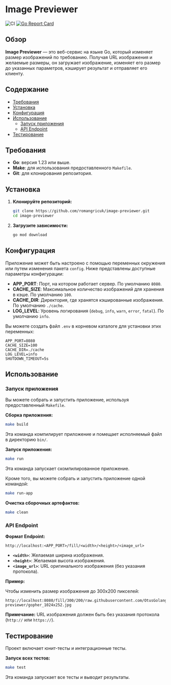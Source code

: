 # Image Previewer

![CI](https://github.com/romangricuk/image-previewer/actions/workflows/ci.yml/badge.svg)
[![Go Report Card](https://goreportcard.com/badge/github.com/romangricuk/image-previewer)](https://goreportcard.com/report/github.com/romangricuk/image-previewer)


## Обзор

**Image Previewer** — это веб-сервис на языке Go, который изменяет размер изображений по требованию.
Получая URL изображения и желаемые размеры, он загружает изображение, изменяет его размер до указанных параметров,
кэширует результат и отправляет его клиенту.

## Содержание

- [Требования](#требования)
- [Установка](#установка)
- [Конфигурация](#конфигурация)
- [Использование](#использование)
    - [Запуск приложения](#запуск-приложения)
    - [API Endpoint](#api-endpoint)
- [Тестирование](#тестирование)

## Требования

- **Go**: версия 1.23 или выше.
- **Make**: для использования предоставленного `Makefile`.
- **Git**: для клонирования репозитория.

## Установка

1. **Клонируйте репозиторий:**

   ```bash
   git clone https://github.com/romangricuk/image-previewer.git
   cd image-previewer
   ```

2. **Загрузите зависимости:**

   ```bash
   go mod download
   ```

## Конфигурация

Приложение может быть настроено с помощью переменных окружения или путем изменения пакета `config`. Ниже представлены
доступные параметры конфигурации:

- **APP_PORT**: Порт, на котором работает сервер. По умолчанию `8080`.
- **CACHE_SIZE**: Максимальное количество изображений для хранения в кэше. По умолчанию `100`.
- **CACHE_DIR**: Директория, где хранятся кэшированные изображения. По умолчанию `./cache`.
- **LOG_LEVEL**: Уровень логирования (`debug`, `info`, `warn`, `error`, `fatal`). По умолчанию `info`.

Вы можете создать файл `.env` в корневом каталоге для установки этих переменных:

```env
APP_PORT=8080
CACHE_SIZE=100
CACHE_DIR=./cache
LOG_LEVEL=info
SHUTDOWN_TIMEOUT=5s
```

## Использование

### Запуск приложения

Вы можете собрать и запустить приложение, используя предоставленный `Makefile`.

**Сборка приложения:**

```bash
make build
```

Эта команда компилирует приложение и помещает исполняемый файл в директорию `bin/`.

**Запуск приложения:**

```bash
make run
```

Эта команда запускает скомпилированное приложение.

Кроме того, вы можете собрать и запустить приложение одной командой:

```bash
make run-app
```

**Очистка сборочных артефактов:**

```bash
make clean
```

### API Endpoint

**Формат Endpoint:**

```
http://localhost:<APP_PORT>/fill/<width>/<height>/<image_url>
```

- **`<width>`**: Желаемая ширина изображения.
- **`<height>`**: Желаемая высота изображения.
- **`<image_url>`**: URL оригинального изображения (без указания протокола).

**Пример:**

Чтобы изменить размер изображения до 300x200 пикселей:

```
http://localhost:8080/fill/300/200/raw.githubusercontent.com/OtusGolang/final_project/master/examples/image-previewer/gopher_1024x252.jpg
```

**Примечание:** URL изображения должен быть без указания протокола (`http://` или `https://`).

## Тестирование

Проект включает юнит-тесты и интеграционные тесты.

**Запуск всех тестов:**

```bash
make test
```

Эта команда запускает все тесты и выводит результаты.
